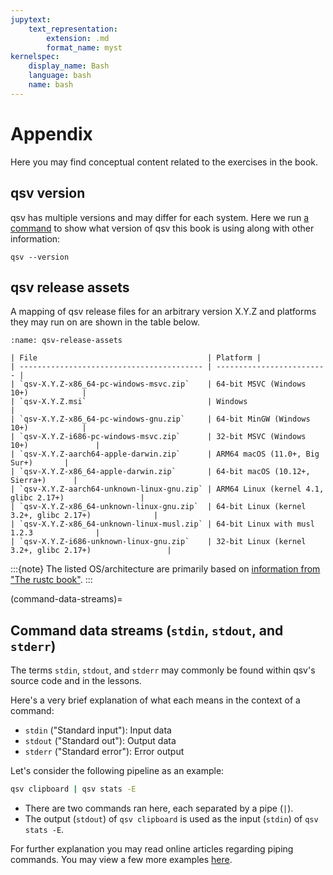 ```yaml
---
jupytext:
    text_representation:
        extension: .md
        format_name: myst
kernelspec:
    display_name: Bash
    language: bash
    name: bash
---
```


# Appendix

Here you may find conceptual content related to the exercises in the book.

## qsv version

qsv has multiple versions and may differ for each system. Here we run [a command](https://github.com/dathere/qsv/blob/master/docs/PERFORMANCE.md#version-details) to show what version of qsv this book is using along with other information:

```{code-cell}
qsv --version
```

## qsv release assets

A mapping of qsv release files for an arbitrary version X.Y.Z and platforms they may run on are shown in the table below.

```{table} qsv release assets (vX.Y.Z)
:name: qsv-release-assets

| File                                      | Platform |
| ----------------------------------------- | ------------------------- |
| `qsv-X.Y.Z-x86_64-pc-windows-msvc.zip`    | 64-bit MSVC (Windows 10+)            |
| `qsv-X.Y.Z.msi`                           | Windows                   |
| `qsv-X.Y.Z-x86_64-pc-windows-gnu.zip`     | 64-bit MinGW (Windows 10+)            |
| `qsv-X.Y.Z-i686-pc-windows-msvc.zip`      | 32-bit MSVC (Windows 10+)               |
| `qsv-X.Y.Z-aarch64-apple-darwin.zip`      | ARM64 macOS (11.0+, Big Sur+)       |
| `qsv-X.Y.Z-x86_64-apple-darwin.zip`       | 64-bit macOS (10.12+, Sierra+)      |
| `qsv-X.Y.Z-aarch64-unknown-linux-gnu.zip` | ARM64 Linux (kernel 4.1, glibc 2.17+)                 |
| `qsv-X.Y.Z-x86_64-unknown-linux-gnu.zip`  | 64-bit Linux (kernel 3.2+, glibc 2.17+)              |
| `qsv-X.Y.Z-x86_64-unknown-linux-musl.zip` | 64-bit Linux with musl 1.2.3              |
| `qsv-X.Y.Z-i686-unknown-linux-gnu.zip`    | 32-bit Linux (kernel 3.2+, glibc 2.17+)                 |
```

:::{note}
The listed OS/architecture are primarily based on [information from "The rustc book"](https://doc.rust-lang.org/nightly/rustc/platform-support.html).
:::

(command-data-streams)=
## Command data streams (`stdin`, `stdout`, and `stderr`)

The terms `stdin`, `stdout`, and `stderr` may commonly be found within qsv's source code and in the lessons.

Here's a very brief explanation of what each means in the context of a command:

- `stdin` ("Standard input"): Input data
- `stdout` ("Standard out"): Output data
- `stderr` ("Standard error"): Error output

Let's consider the following pipeline as an example:

```bash
qsv clipboard | qsv stats -E
```

- There are two commands ran here, each separated by a pipe (`|`).
- The output (`stdout`) of `qsv clipboard` is used as the input (`stdin`) of `qsv stats -E`.

For further explanation you may read online articles regarding piping commands. You may view a few more examples [here](https://zerotomastery.io/cheatsheets/linux-commands-cheat-sheet/#piping-and-command-redirection).
